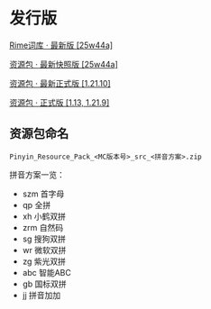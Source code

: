 # 发行版

[Rime词库 · 最新版 [25w44a]](https://github.com/NorthZeroD/minecraft-pinyin/blob/releases/latest/dict/minecraft.dict.yaml)

[资源包 · 最新快照版 [25w44a]](https://github.com/NorthZeroD/minecraft-pinyin/tree/releases/latest/mcrp/snapshot/25w44a)

[资源包 · 最新正式版 [1.21.10]](https://github.com/NorthZeroD/minecraft-pinyin/tree/releases/latest/mcrp/release/1.21.10)

[资源包 · 正式版 [1.13, 1.21.9]](https://github.com/NorthZeroD/minecraft-pinyin/tree/releases/old/mcrp/release)

## 资源包命名

`Pinyin_Resource_Pack_<MC版本号>_src_<拼音方案>.zip`

拼音方案一览：

- szm 首字母
- qp  全拼
- xh  小鹤双拼
- zrm 自然码
- sg  搜狗双拼
- wr  微软双拼
- zg  紫光双拼
- abc 智能ABC
- gb  国标双拼
- jj  拼音加加
